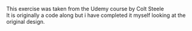 This exercise was taken from the Udemy course by Colt Steele\
It is originally a code along but i have completed it myself looking at the original design.
